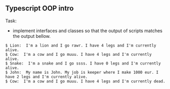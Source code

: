 Typescript OOP intro
---

Task:

- implement interfaces and classes so that the output of scripts matches the output bellow.

```
$ Lion:  I'm a lion and I go rawr. I have 4 legs and I'm currently alive.
$ Cow:  I'm a cow and I go muuu. I have 4 legs and I'm currently alive.
$ Snake:  I'm a snake and I go ssss. I have 0 legs and I'm currently alive.
$ John:  My name is John. My job is keeper where I make 1000 eur. I have 2 legs and I'm currently alive.
$ Cow:  I'm a cow and I go muuu. I have 4 legs and I'm currently dead.
```
